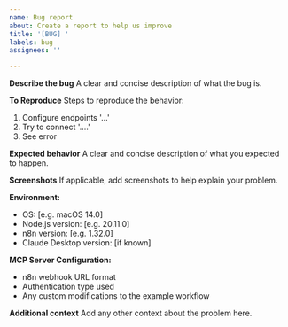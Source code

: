 ```yaml
---
name: Bug report
about: Create a report to help us improve
title: '[BUG] '
labels: bug
assignees: ''

---
```


**Describe the bug**
A clear and concise description of what the bug is.

**To Reproduce**
Steps to reproduce the behavior:
1. Configure endpoints '...'
2. Try to connect '....'
3. See error

**Expected behavior**
A clear and concise description of what you expected to happen.

**Screenshots**
If applicable, add screenshots to help explain your problem.

**Environment:**
 - OS: [e.g. macOS 14.0]
 - Node.js version: [e.g. 20.11.0]
 - n8n version: [e.g. 1.32.0]
 - Claude Desktop version: [if known]

**MCP Server Configuration:**
 - n8n webhook URL format
 - Authentication type used
 - Any custom modifications to the example workflow

**Additional context**
Add any other context about the problem here.